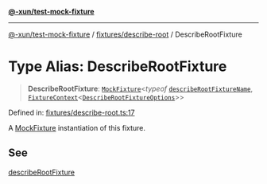 [**@-xun/test-mock-fixture**](../../../README.md)

***

[@-xun/test-mock-fixture](../../../README.md) / [fixtures/describe-root](../README.md) / DescribeRootFixture

# Type Alias: DescribeRootFixture

> **DescribeRootFixture**: [`MockFixture`](../../../types/fixtures/type-aliases/MockFixture.md)\<*typeof* [`describeRootFixtureName`](../variables/describeRootFixtureName.md), [`FixtureContext`](../../../types/fixtures/type-aliases/FixtureContext.md)\<[`DescribeRootFixtureOptions`](DescribeRootFixtureOptions.md)\>\>

Defined in: [fixtures/describe-root.ts:17](https://github.com/Xunnamius/test-utils/blob/d96a64d2a590f310ff9665ced169fcb337fa2189/packages/test-mock-fixture/src/fixtures/describe-root.ts#L17)

A [MockFixture](../../../types/fixtures/type-aliases/MockFixture.md) instantiation of this fixture.

## See

[describeRootFixture](../functions/describeRootFixture.md)
